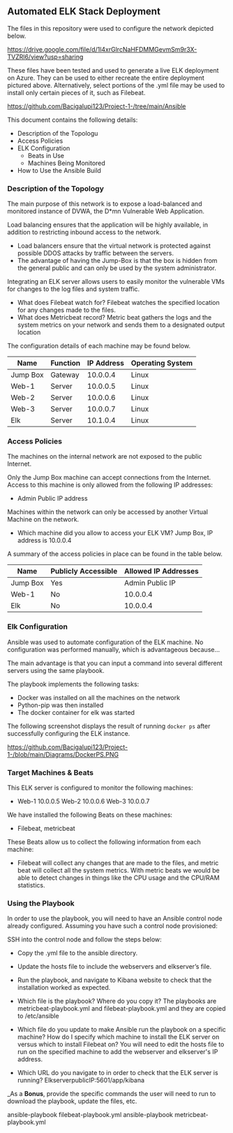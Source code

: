 ## Automated ELK Stack Deployment

The files in this repository were used to configure the network depicted below.

https://drive.google.com/file/d/1l4xrGlrcNaHFDMMGevmSm9r3X-TVZRl6/view?usp=sharing

These files have been tested and used to generate a live ELK deployment on Azure. They can be used to either recreate the entire deployment pictured above. Alternatively, select portions of the .yml file may be used to install only certain pieces of it, such as Filebeat.

 https://github.com/Bacigalupi123/Project-1-/tree/main/Ansible

This document contains the following details:
- Description of the Topologu
- Access Policies
- ELK Configuration
  - Beats in Use
  - Machines Being Monitored
- How to Use the Ansible Build


### Description of the Topology

The main purpose of this network is to expose a load-balanced and monitored instance of DVWA, the D*mn Vulnerable Web Application.

Load balancing ensures that the application will be highly available, in addition to restricting inbound access to the network.
- Load balancers ensure that the virtual network is protected against possible DDOS attacks by traffic between the servers.
- The advantage of having the Jump-Box is that the box is hidden from the general public and can only be used by the system administrator.

Integrating an ELK server allows users to easily monitor the vulnerable VMs for changes to the log files and system traffic.
- What does Filebeat watch for? Filebeat watches the specified location for any changes made to the files.
- What does Metricbeat record? Metric beat gathers the logs and the system metrics on your network and sends them to a designated output location

The configuration details of each machine may be found below.


| Name     | Function | IP Address | Operating System |
|----------|----------|------------|------------------|
| Jump Box | Gateway  | 10.0.0.4   | Linux            |
| Web-1    | Server   | 10.0.0.5   | Linux            |
| Web-2    | Server   | 10.0.0.6   | Linux            |
| Web-3    | Server   | 10.0.0.7   | Linux            |
| Elk      | Server   | 10.1.0.4   | Linux            |

### Access Policies

The machines on the internal network are not exposed to the public Internet. 

Only the Jump Box machine can accept connections from the Internet. Access to this machine is only allowed from the following IP addresses:
- Admin Public IP address 

Machines within the network can only be accessed by another Virtual Machine on the network.
- Which machine did you allow to access your ELK VM? Jump Box, IP address is 10.0.0.4

A summary of the access policies in place can be found in the table below.

| Name     | Publicly Accessible | Allowed IP Addresses |
|----------|---------------------|----------------------|
| Jump Box | Yes                 | Admin Public IP      |
| Web-1    | No                  |     10.0.0.4         |
| Elk      | No                  |     10.0.0.4         |                  

### Elk Configuration

Ansible was used to automate configuration of the ELK machine. No configuration was performed manually, which is advantageous because...

The main advantage is that you can input a command into several different servers using the same playbook.

The playbook implements the following tasks:
- Docker was installed on all the machines on the network
- Python-pip was then installed
- The docker container for elk was started

The following screenshot displays the result of running `docker ps` after successfully configuring the ELK instance.

https://github.com/Bacigalupi123/Project-1-/blob/main/Diagrams/DockerPS.PNG

### Target Machines & Beats
This ELK server is configured to monitor the following machines:
- Web-1 10.0.0.5
  Web-2 10.0.0.6
  Web-3 10.0.0.7

We have installed the following Beats on these machines:
- Filebeat, metricbeat

These Beats allow us to collect the following information from each machine:
- Filebeat will collect any changes that are made to the files, and metric beat will collect all the system metrics. With metric beats we would be able to detect changes in things like the CPU usage and the CPU/RAM statistics.

### Using the Playbook
In order to use the playbook, you will need to have an Ansible control node already configured. Assuming you have such a control node provisioned: 

SSH into the control node and follow the steps below:
- Copy the .yml file to the ansible directory.
- Update the hosts file to include the webservers and elkserver’s file.
- Run the playbook, and navigate to Kibana website to check that the installation worked as expected.

- Which file is the playbook? Where do you copy it? The playbooks are metricbeat-playbook.yml and filebeat-playbook.yml and they are copied to /etc/ansible
- Which file do you update to make Ansible run the playbook on a specific machine? How do I specify which machine to install the ELK server on versus which to install Filebeat on? You will need to edit the hosts file to run on the specified machine to add the webserver and elkserver's IP address.
- Which URL do you navigate to in order to check that the ELK server is running?  ElkserverpublicIP:5601/app/kibana

_As a **Bonus**, provide the specific commands the user will need to run to download the playbook, update the files, etc.

ansible-playbook filebeat-playbook.yml
ansible-playbook metricbeat-playbook.yml
